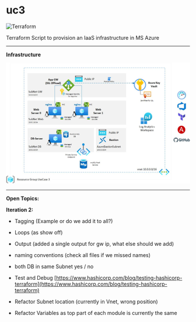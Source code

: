 # uc3
![Terraform](https://img.shields.io/badge/terraform-%235835CC.svg?style=for-the-badge&logo=terraform&logoColor=white)
 
Terraform Script to provision an IaaS infrastructure in MS Azure

---

**Infrastructure**

![Archhitecture Overview](Documentation/images/UC3-Architecture.jpg?raw=true "Architecture Overview")

---
**Open Topics:** 

**Iteration 2:** 

- Tagging (Example or do we add it to all?)
- Loops (as show off)
- Output (added a single output for gw ip, what else should we add)
- naming conventions (check all files if we missed names)
- both DB in same Subnet yes / no


- Test and Debug [https://www.hashicorp.com/blog/testing-hashicorp-terraform](https://www.hashicorp.com/blog/testing-hashicorp-terraform)
- Refactor Subnet location (currently in Vnet, wrong position)
- Refactor Variables as top part of each module is currently the same
